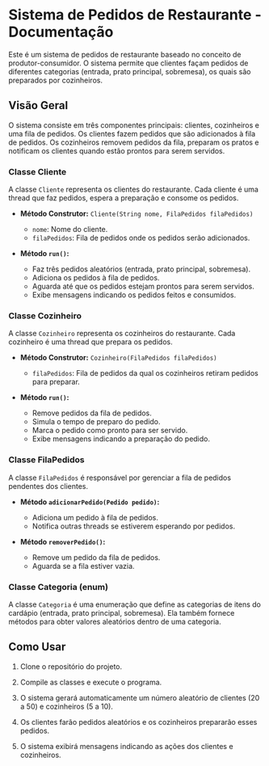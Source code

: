 # Sistema de Pedidos de Restaurante - Documentação

Este é um sistema de pedidos de restaurante baseado no conceito de produtor-consumidor. O sistema permite que clientes façam pedidos de diferentes categorias (entrada, prato principal, sobremesa), os quais são preparados por cozinheiros.

## Visão Geral

O sistema consiste em três componentes principais: clientes, cozinheiros e uma fila de pedidos. Os clientes fazem pedidos que são adicionados à fila de pedidos. Os cozinheiros removem pedidos da fila, preparam os pratos e notificam os clientes quando estão prontos para serem servidos.

### Classe Cliente

A classe `Cliente` representa os clientes do restaurante. Cada cliente é uma thread que faz pedidos, espera a preparação e consome os pedidos.

- **Método Construtor:** `Cliente(String nome, FilaPedidos filaPedidos)`
  - `nome`: Nome do cliente.
  - `filaPedidos`: Fila de pedidos onde os pedidos serão adicionados.

- **Método `run()`:**
  - Faz três pedidos aleatórios (entrada, prato principal, sobremesa).
  - Adiciona os pedidos à fila de pedidos.
  - Aguarda até que os pedidos estejam prontos para serem servidos.
  - Exibe mensagens indicando os pedidos feitos e consumidos.

### Classe Cozinheiro

A classe `Cozinheiro` representa os cozinheiros do restaurante. Cada cozinheiro é uma thread que prepara os pedidos.

- **Método Construtor:** `Cozinheiro(FilaPedidos filaPedidos)`
  - `filaPedidos`: Fila de pedidos da qual os cozinheiros retiram pedidos para preparar.

- **Método `run()`:**
  - Remove pedidos da fila de pedidos.
  - Simula o tempo de preparo do pedido.
  - Marca o pedido como pronto para ser servido.
  - Exibe mensagens indicando a preparação do pedido.

### Classe FilaPedidos

A classe `FilaPedidos` é responsável por gerenciar a fila de pedidos pendentes dos clientes.

- **Método `adicionarPedido(Pedido pedido)`:**
  - Adiciona um pedido à fila de pedidos.
  - Notifica outras threads se estiverem esperando por pedidos.

- **Método `removerPedido()`:**
  - Remove um pedido da fila de pedidos.
  - Aguarda se a fila estiver vazia.

### Classe Categoria (enum)

A classe `Categoria` é uma enumeração que define as categorias de itens do cardápio (entrada, prato principal, sobremesa). Ela também fornece métodos para obter valores aleatórios dentro de uma categoria.

## Como Usar

1. Clone o repositório do projeto.

2. Compile as classes e execute o programa.

3. O sistema gerará automaticamente um número aleatório de clientes (20 a 50) e cozinheiros (5 a 10).

4. Os clientes farão pedidos aleatórios e os cozinheiros prepararão esses pedidos.

5. O sistema exibirá mensagens indicando as ações dos clientes e cozinheiros.
